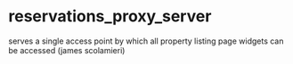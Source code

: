 # reservations_proxy_server
serves a single access point by which all property listing page widgets can be accessed
(james scolamieri)
